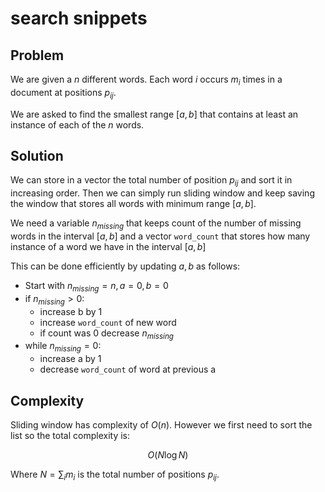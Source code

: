 # search snippets

## Problem

We are given a $n$ different words. Each word $i$ occurs $m_i$ times in a document at positions $p_{ij}$.

We are asked to find the smallest range $[a, b]$ that contains at least an instance of each of the $n$ words.

## Solution

We can store in a vector the total number of position $p_{ij}$ and sort it in increasing order. Then we can simply run sliding window and keep saving the window that stores all words with minimum range $[a, b]$.

We need a variable $n_{missing}$ that keeps count of the number of missing words in the interval $[a, b]$ and a vector `word_count` that stores how many instance of a word we have in the interval $[a, b]$

This can be done efficiently by updating $a, b$ as follows:

- Start with $n_{missing} = n, a=0, b=0$
- if $n_{missing} > 0:$
    - increase b by 1
    - increase `word_count` of new word
    - if count was 0 decrease $n_{missing}$
- while $n_{missing} = 0$:
    - increase a by 1
    - decrease `word_count` of word at previous a

## Complexity

Sliding window has complexity of $O(n)$. However we first need to sort the list so the total complexity is:

$$
O(N\log N)
$$

Where $N = \sum_i m_i$ is the total number of positions $p_{ij}$.